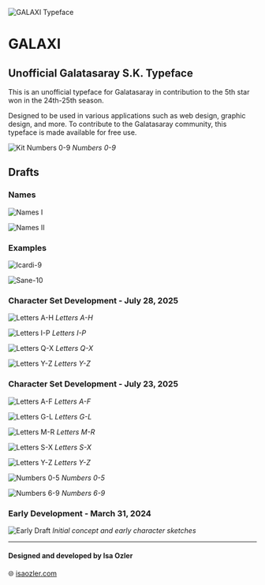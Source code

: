 ![GALAXI Typeface](https://raw.githubusercontent.com/isaozler/GALAXI/refs/heads/main/public/assets/images/cover-galaxi.png)

# GALAXI
## Unofficial Galatasaray S.K. Typeface

This is an unofficial typeface for Galatasaray in contribution to the 5th star won in the 24th-25th season.

Designed to be used in various applications such as web design, graphic design, and more. To contribute to the Galatasaray community, this typeface is made available for free use.


![Kit Numbers 0-9](https://raw.githubusercontent.com/isaozler/GALAXI/refs/heads/main/public/assets/images/galaxi--charset-0-9.jpg)
*Numbers 0-9*

## Drafts

### Names

![Names I](https://raw.githubusercontent.com/isaozler/GALAXI/refs/heads/main/public/assets/images/names-examples-i.jpg)

![Names II](https://raw.githubusercontent.com/isaozler/GALAXI/refs/heads/main/public/assets/images/names-examples-ii.jpg)

### Examples

![Icardi-9](https://raw.githubusercontent.com/isaozler/GALAXI/refs/heads/main/public/assets/images/icardi-9.jpg)

![Sane-10](https://raw.githubusercontent.com/isaozler/GALAXI/refs/heads/main/public/assets/images/sane-10.jpg)

### Character Set Development - July 28, 2025

![Letters A-H](https://raw.githubusercontent.com/isaozler/GALAXI/refs/heads/main/public/assets/images/digitals/chars/chars--A-H.jpg)
*Letters A-H*

![Letters I-P](https://raw.githubusercontent.com/isaozler/GALAXI/refs/heads/main/public/assets/images/digitals/chars/chars--I-P.jpg)
*Letters I-P*

![Letters Q-X](https://raw.githubusercontent.com/isaozler/GALAXI/refs/heads/main/public/assets/images/digitals/chars/chars--Q-X.jpg)
*Letters Q-X*

![Letters Y-Z](https://raw.githubusercontent.com/isaozler/GALAXI/refs/heads/main/public/assets/images/digitals/chars/chars--Y-Z.jpg)
*Letters Y-Z*

### Character Set Development - July 23, 2025

![Letters A-F](https://raw.githubusercontent.com/isaozler/GALAXI/refs/heads/main/public/assets/images/drafts/2025-07-23---A-F.jpeg)
*Letters A-F*

![Letters G-L](https://raw.githubusercontent.com/isaozler/GALAXI/refs/heads/main/public/assets/images/drafts/2025-07-23---G-L.jpeg)
*Letters G-L*

![Letters M-R](https://raw.githubusercontent.com/isaozler/GALAXI/refs/heads/main/public/assets/images/drafts/2025-07-23---M-R.jpeg)
*Letters M-R*

![Letters S-X](https://raw.githubusercontent.com/isaozler/GALAXI/refs/heads/main/public/assets/images/drafts/2025-07-23---S-X.jpeg)
*Letters S-X*

![Letters Y-Z](https://raw.githubusercontent.com/isaozler/GALAXI/refs/heads/main/public/assets/images/drafts/2025-07-23---Y-Z.jpeg)
*Letters Y-Z*

![Numbers 0-5](https://raw.githubusercontent.com/isaozler/GALAXI/refs/heads/main/public/assets/images/drafts/2025-07-23---0-5.jpeg)
*Numbers 0-5*

![Numbers 6-9](https://raw.githubusercontent.com/isaozler/GALAXI/refs/heads/main/public/assets/images/drafts/2025-07-23---6-9-2.jpeg)
*Numbers 6-9*

### Early Development - March 31, 2024

![Early Draft](https://raw.githubusercontent.com/isaozler/GALAXI/refs/heads/main/public/assets/images/drafts/march-31-2024.jpeg)
*Initial concept and early character sketches*

---

#### Designed and developed by Isa Ozler
🌐 [isaozler.com](https://isaozler.com)

